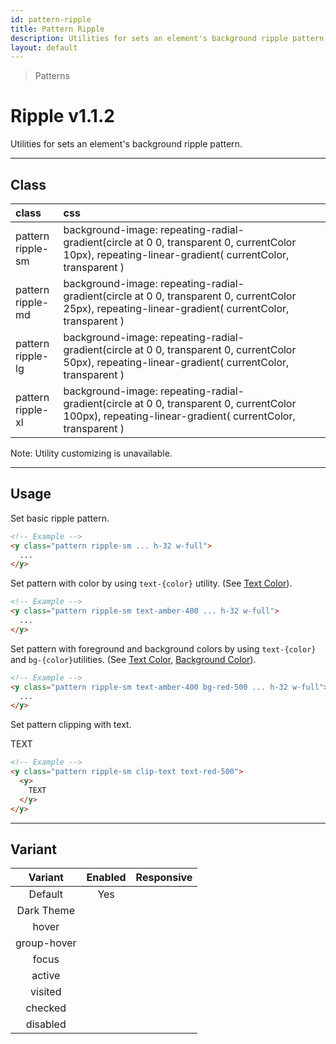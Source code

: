 ```yaml
---
id: pattern-ripple
title: Pattern Ripple
description: Utilities for sets an element's background ripple pattern.
layout: default
---
```


> Patterns

# Ripple <span class="ml-1 px-2 py-1 text-sm text-gray-600 dark:text-charcoal-100 bg-gray-300 dark:bg-gray-600">v1.1.2</span>

Utilities for sets an element's background ripple pattern.

---

## Class

| <span class="px-3 py-1 text-white dark:text-charcoal-100 bg-charcoal-100 dark:bg-gray-600 rounded-full">class</span> | <span class="px-3 py-1 text-white dark:text-charcoal-100 bg-charcoal-100 dark:bg-gray-600 rounded-full">css</span> | |
|:--|:--|:-:|
| pattern <br> ripple-sm | background-image: repeating-radial-gradient(circle at 0 0, transparent 0, currentColor 10px), repeating-linear-gradient( currentColor, transparent ) | <y class="pattern ripple-sm w-32 h-56"></y> |
| pattern <br> ripple-md | background-image: repeating-radial-gradient(circle at 0 0, transparent 0, currentColor 25px), repeating-linear-gradient( currentColor, transparent ) | <y class="pattern ripple-md w-32 h-56"></y> |
| pattern <br> ripple-lg | background-image: repeating-radial-gradient(circle at 0 0, transparent 0, currentColor 50px), repeating-linear-gradient( currentColor, transparent ) | <y class="pattern ripple-lg w-32 h-56"></y> |
| pattern <br> ripple-xl | background-image: repeating-radial-gradient(circle at 0 0, transparent 0, currentColor 100px), repeating-linear-gradient( currentColor, transparent ) | <y class="pattern ripple-xl w-32 h-56"></y> |

<y class="m-4 p-3 border-l-8 border-gray-600 text-sm text-gray-600 bg-gray-200 dark:bg-gray-800">
  <span class="pr-1 font-semibold">
    Note:
  </span>
  Utility customizing is unavailable.
</y>

---

## Usage

Set basic ripple pattern.

<y class="px-4 my-2 mx-auto w-56">
  <y class="pattern ripple-sm h-32"></y>
</y>


```html
<!-- Example -->
<y class="pattern ripple-sm ... h-32 w-full">
  ...
</y>
```

Set pattern with color by using `text-{color}` utility. (See [Text Color](/text-color/)).

<y class="px-4 my-2 mx-auto w-56">
  <y class="pattern ripple-sm h-32 text-amber-400"></y>
</y>


```html
<!-- Example -->
<y class="pattern ripple-sm text-amber-400 ... h-32 w-full">
  ...
</y>
```

Set pattern with foreground and background colors by using `text-{color}` and `bg-{color}`utilities. (See [Text Color](/text-color/), [Background Color](/background-color/)).

<y class="px-4 my-2 mx-auto w-56">
  <y class="pattern ripple-sm h-32 text-amber-400 bg-red-500"></y>
</y>


```html
<!-- Example -->
<y class="pattern ripple-sm text-amber-400 bg-red-500 ... h-32 w-full">
  ...
</y>
```

Set pattern clipping with text.

<y class="px-4 my-2 mx-auto w-64">
  <y class="pattern ripple-sm clip-text text-red-500">
    <y class="text-8xl font-bold">
      TEXT
    </y>
  </y>
</y>

```html
<!-- Example -->
<y class="pattern ripple-sm clip-text text-red-500">
  <y>
    TEXT
  </y>
</y>
```

---

## Variant

| <span class="font-semibold underline">Variant</span> | <span class="font-semibold underline">Enabled</span> | <span class="font-semibold underline">Responsive</span> |
|:-:|:-:|:-:|
| Default | Yes | |
| Dark Theme | | |
| hover| | |
| group-hover | | |
| focus | | |
| active | | |
| visited | | |
| checked | | |
| disabled | | |